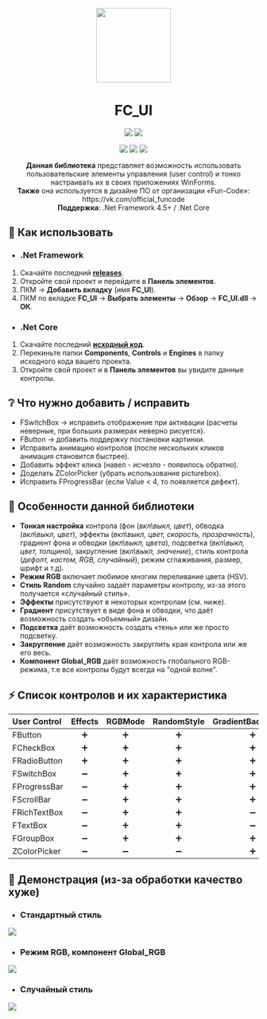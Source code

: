 <p align="center"> 
  <img align="center" src="https://github.com/Lako-FC/FC_UI/blob/master/GITHUB_RESOURCES/logo.png?raw=true" width="150"/> 
</p>

<h1><div align="center">FC_UI</h1>
<p align="center">
  <img src="https://img.shields.io/badge/PRICE-free-%231DC8EE"/>
  <img src="https://img.shields.io/badge/SUPPORT-yes-%231DC8EE"/>
</p>

<p align="center">
  <img src="https://img.shields.io/github/downloads/Lako-FC/FC_UI/total?color=%231DC8EE&label=DOWNLOADS&logo=GitHub&logoColor=%231DC8EE&style=flat"/>
  <img src="https://img.shields.io/github/last-commit/Lako-FC/FC_UI?color=%231DC8EE&label=LAST%20COMMIT&style=flat"/>
  <img src="https://img.shields.io/github/release-date/Lako-FC/FC_UI?color=%231DC8EE&label=RELEASE%20DATE&style=flat"/>
</p>

[releases]: https://github.com/Lako-FC/FC_UI/releases/
[fun_code]: https://github.com/Fun-Coders/

<p align="center">
  <b>Данная библиотека</b> представляет возможность использовать пользовательские элементы управления (user control) и тонко настраивать их в своих приложениях WinForms.<br>
  <b>Также</b> она используется в дизайне ПО от организации «Fun-Code»: https://vk.com/official_funcode <br>
  <b>Поддержка</b>: .Net Framework 4.5+ / .Net Core
</p>

## 🚀 Как использовать

- ### .Net Framework
1. Скачайте последний **[releases][releases]**.
2. Откройте свой проект и перейдите в **Панель элементов**.
3. ПКМ -> **Добавить вкладку** (имя **FC_UI**).
4. ПКМ по вкладке **FC_UI** -> **Выбрать элементы** -> **Обзор** -> **FC_UI.dll** -> **ОК**.

- ### .Net Core
1. Скачайте последний **[исходный код][releases]**.
2. Перекиньте папки **Components**, **Controls** и **Engines** в папку исходного кода вашего проекта.
3. Откройте свой проект и в **Панель элементов** вы увидите данные контролы.

## ❔ Что нужно добавить / исправить
- FSwitchBox -> исправить отображение при активации (расчеты неверные, при больших размерах неверно рисуется).
- FButton -> добавить поддержку постановки картинки.
- Исправить анимацию контролов (после нескольких кликов анимация становится быстрее).
- Добавить эффект клика (навел - исчезло - появилось обратно).
- Доделать ZColorPicker (убрать использование picturebox).
- Исправить FProgressBar (если Value < 4, то появляется дефект).

## 🔧 Особенности данной библиотеки 
- **Тонкая настройка** контрола
(фон (*вкл\выкл, цвет*), обводка (*вкл\выкл, цвет*), эффекты (*вкл\выкл, цвет, скорость, прозрачность*), градиент фона и обводки (*вкл\выкл, цвета*), подсветка (*вкл\выкл, цвет, толщина*), закругление (*вкл\выкл, значение*), стиль контрола (*дефолт, кастом, RGB, случайный*), режим сглаживания, размер, шрифт и т.д).
- **Режим RGB** включает любимое многим переливание цвета (HSV).
- **Стиль Random** случайно задаёт параметры контролу, из-за этого получается «случайный стиль».
- **Эффекты** присутствуют в некоторых контролам (см. ниже).
- **Градиент** присутствует в виде фона и обводки, что даёт возможность создать «объемный» дизайн.
- **Подсветка** даёт возможность создать «тень» или же просто подсветку.
- **Закругление** даёт возможность закруглить края контрола или же его весь. 
- **Компонент Global_RGB** даёт возможность глобального RGB-режима, т.е все контролы будут всегда на "одной волне".

## ⚡ Список контролов и их характеристика
| User Control | Effects | RGBMode | RandomStyle | GradientBackground | GradientPen | Lighting | Rounding | ReSize |
| :----------- | :-----: | :-----: | :---------: | :----------------: | :---------: | :------: | :------: | :----: |
| FButton      | ➕     | ➕      | ➕         | ➕                 | ➕          | ➕      | ➕       | ➕    |
| FCheckBox    | ➕     | ➕      | ➕         | ➕                 | ➕          | ➖      | ➕       | ➖    |
| FRadioButton | ➕     | ➕      | ➕         | ➕                 | ➕          | ➖      | ➕       | ➖    |
| FSwitchBox   | ➖     | ➕      | ➕         | ➕                 | ➕          | ➕      | ➕       | ➕    |
| FProgressBar | ➖     | ➕      | ➕         | ➕                 | ➕          | ➕      | ➕       | ➕    |
| FScrollBar   | ➖     | ➕      | ➕         | ➕                 | ➕          | ➕      | ➕       | ➕    |
| FRichTextBox | ➖     | ➕      | ➕         | ➖                 | ➕          | ➕      | ➕       | ➕    |
| FTextBox     | ➖     | ➕      | ➕         | ➖                 | ➕          | ➕      | ➕       | ➕    |
| FGroupBox    | ➖     | ➕      | ➕         | ➕                 | ➕          | ➕      | ➕       | ➕    |
| ZColorPicker | ➖     | ➖      | ➖         | ➕                 | ➖          | ➖      | ➕       | ➖    |

## 🔎 Демонстрация (из-за обработки качество хуже)
- ### Стандартный стиль
![](https://github.com/Lako-FC/FC_UI/blob/master/GITHUB_RESOURCES/default_style.gif?raw=true)

- ### Режим RGB, компонент Global_RGB
![](https://github.com/Lako-FC/FC_UI/blob/master/GITHUB_RESOURCES/rgb.gif?raw=true)

- ### Случайный стиль
![](https://github.com/Lako-FC/FC_UI/blob/master/GITHUB_RESOURCES/random_style.gif?raw=true)
